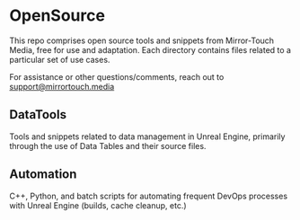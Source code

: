 # OpenSource
This repo comprises open source tools and snippets from Mirror-Touch Media, free for use and adaptation.
Each directory contains files related to a particular set of use cases.

For assistance or other questions/comments, reach out to support@mirrortouch.media


## DataTools
Tools and snippets related to data management in Unreal Engine, primarily through the use of Data Tables and their source files.

## Automation
C++, Python, and batch scripts for automating frequent DevOps processes with Unreal Engine (builds, cache cleanup, etc.)
